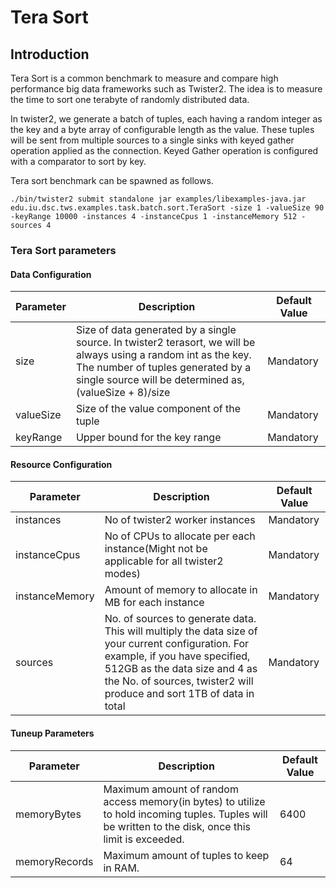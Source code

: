 # Tera Sort

## Introduction

Tera Sort is a common benchmark to measure and compare high performance big data frameworks such as Twister2. The idea is to measure the time to sort one terabyte of randomly distributed data.

In twister2, we generate a batch of tuples, each having a random integer as the key and a byte array of configurable length as the value. These tuples will be sent from multiple sources to a single sinks with keyed gather operation applied as the connection. Keyed Gather operation is configured with a comparator to sort by key. 

Tera sort benchmark can be spawned as follows.

```./bin/twister2 submit standalone jar examples/libexamples-java.jar edu.iu.dsc.tws.examples.task.batch.sort.TeraSort -size 1 -valueSize 90 -keyRange 10000 -instances 4 -instanceCpus 1 -instanceMemory 512 -sources 4```

### Tera Sort parameters

#### Data Configuration

| Parameter  | Description | Default Value |
| ------------- | ------------- | ------------- |
| size  | Size of data generated by a single source. In twister2 terasort, we will be always using a random int as the key. The number of tuples generated by a single source will be determined as, (valueSize + 8)/size  | Mandatory |
| valueSize | Size of the value component of the tuple | Mandatory |
| keyRange | Upper bound for the key range | Mandatory |

#### Resource Configuration

| Parameter  | Description | Default Value |
| ------------- | ------------- | ------------- |
| instances | No of twister2 worker instances | Mandatory |
| instanceCpus | No of CPUs to allocate per each instance(Might not be applicable for all twister2 modes) | Mandatory |
| instanceMemory | Amount of memory to allocate in MB for each instance | Mandatory |
| sources | No. of sources to generate data. This will multiply the data size of your current configuration. For example, if you have specified, 512GB as the data size and 4 as the No. of sources, twister2 will produce and sort 1TB of data in total | Mandatory |

#### Tuneup Parameters

| Parameter  | Description | Default Value |
| ------------- | ------------- | ------------- |
| memoryBytes | Maximum amount of random access memory(in bytes) to utilize to hold incoming tuples. Tuples will be written to the disk, once this limit is exceeded. | 6400 |
| memoryRecords | Maximum amount of tuples to keep in RAM. | 64 |

